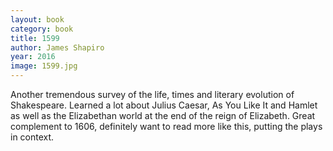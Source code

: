 ```yaml
---
layout: book
category: book
title: 1599
author: James Shapiro
year: 2016
image: 1599.jpg
---
```

Another tremendous survey of the life, times and literary evolution of Shakespeare.  Learned a lot about Julius Caesar, As You Like It and Hamlet as well as the Elizabethan world at the end of the reign of Elizabeth.  Great complement to 1606, definitely want to read more like this, putting the plays in context.
